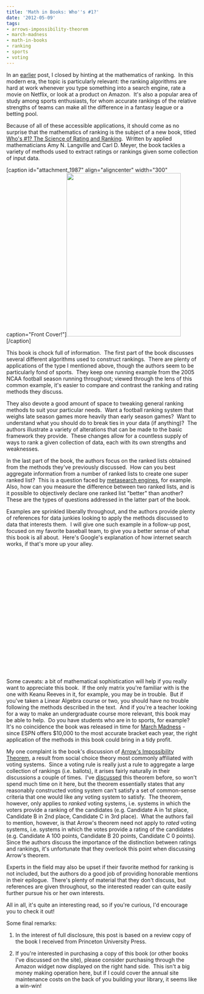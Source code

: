 ```yaml
---
title: 'Math in Books: Who''s #1?'
date: '2012-05-09'
tags:
- arrows-impossibility-theorem
- march-madness
- math-in-books
- ranking
- sports
- voting
---
```


In an <a href="http://www.mathgoespop.com/2012/05/run-for-the-ranking.html">earlier</a> post, I closed by hinting at the mathematics of ranking.  In this modern era, the topic is particularly relevant: the ranking algorithms are hard at work whenever you type something into a search engine, rate a movie on Netflix, or look at a product on Amazon.  It's also a popular area of study among sports enthusiasts, for whom accurate rankings of the relative strengths of teams can make all the difference in a fantasy league or a betting pool.

Because of all of these accessible applications, it should come as no surprise that the mathematics of ranking is the subject of a new book, titled <a href="http://www.amazon.com/Whos-The-Science-Rating-Ranking/dp/0691154228">Who's #1? The Science of Rating and Ranking</a>.  Written by applied mathematicians Amy N. Langville and Carl D. Meyer, the book tackles a variety of methods used to extract ratings or rankings given some collection of input data.

[caption id="attachment_1987" align="aligncenter" width="300" caption="Front Cover!"]<a href="http://www.mathgoespop.com/wp-content/uploads/2012/05/whosno1.png"><img class="size-full wp-image-1987" title="whosno1" src="http://www.mathgoespop.com/wp-content/uploads/2012/05/whosno1.png" alt="" width="300" height="428" /></a>[/caption]

This book is chock full of information.  The first part of the book discusses several different algorithms used to construct rankings.  There are plenty of applications of the type I mentioned above, though the authors seem to be particularly fond of sports.  They keep one running example from the 2005 NCAA football season running throughout; viewed through the lens of this common example, it's easier to compare and contrast the ranking and rating methods they discuss.

They also devote a good amount of space to tweaking general ranking methods to suit your particular needs.  Want a football ranking system that weighs late season games more heavily than early season games?  Want to understand what you should do to break ties in your data (if anything)?  The authors illustrate a variety of alterations that can be made to the basic framework they provide.  These changes allow for a countless supply of ways to rank a given collection of data, each with its own strengths and weaknesses.

In the last part of the book, the authors focus on the ranked lists obtained from the methods they've previously discussed.  How can you best aggregate information from a number of ranked lists to create one super ranked list?  This is a question faced by <a href="http://en.wikipedia.org/wiki/Metasearch_engine">metasearch engines</a>, for example.  Also, how can you measure the difference between two ranked lists, and is it possible to objectively declare one ranked list "better" than another?  These are the types of questions addressed in the latter part of the book.
<p style="text-align: left;">Examples are sprinkled liberally throughout, and the authors provide plenty of references for data junkies looking to apply the methods discussed to data that interests them.  I will give one such example in a follow-up post, focused on my favorite baseball team, to give you a better sense of what this book is all about.  Here's Google's explanation of how internet search works, if that's more up your alley.</p>
<p style="text-align: center;"><object width="560" height="315" classid="clsid:d27cdb6e-ae6d-11cf-96b8-444553540000" codebase="http://download.macromedia.com/pub/shockwave/cabs/flash/swflash.cab#version=6,0,40,0"><param name="allowFullScreen" value="true" /><param name="allowscriptaccess" value="always" /><param name="src" value="http://www.youtube.com/v/BNHR6IQJGZs?version=3&amp;hl=en_US" /><param name="allowfullscreen" value="true" /><embed width="560" height="315" type="application/x-shockwave-flash" src="http://www.youtube.com/v/BNHR6IQJGZs?version=3&amp;hl=en_US" allowFullScreen="true" allowscriptaccess="always" allowfullscreen="true" /></object></p>
Some caveats: a bit of mathematical sophistication will help if you really want to appreciate this book.  If the only matrix you're familiar with is the one with Keanu Reeves in it, for example, you may be in trouble.  But if you've taken a Linear Algebra course or two, you should have no trouble following the methods described in the text.  And if you're a teacher looking for a way to make an undergraduate course more relevant, this book may be able to help.  Do you have students who are in to sports, for example?  It's no coincidence the book was released in time for <a href="http://en.wikipedia.org/wiki/NCAA_Men%27s_Division_I_Basketball_Championship">March Madness</a> - since ESPN offers $10,000 to the most accurate bracket each year, the right application of the methods in this book could bring in a tidy profit.

My one complaint is the book's discussion of <a href="http://en.wikipedia.org/wiki/Arrow%27s_impossibility_theorem">Arrow's Impossibility Theorem</a>, a result from social choice theory most commonly affiliated with voting systems.  Since a voting rule is really just a rule to aggregate a large collection of rankings (i.e. ballots), it arises fairly naturally in their discussions a couple of times.  I've <a href="http://www.mathgoespop.com/tag/voting">discussed</a> this theorem before, so won't spend much time on it here, but the theorem essentially states that any reasonably constructed voting system can't satisfy a set of common-sense criteria that one would like any voting system to satisfy.  The theorem, however, only applies to <em>ranked</em> voting systems, i.e. systems in which the voters provide a ranking of the candidates (e.g. Candidate A in 1st place, Candidate B in 2nd place, Candidate C in 3rd place).  What the authors fail to mention, however, is that Arrow's theorem need not apply to <em>rated</em> voting systems, i.e. systems in which the votes provide a rating of the candidates (e.g. Candidate A 100 points, Candidate B 20 points, Candidate C 0 points).  Since the authors discuss the importance of the distinction between ratings and rankings, it's unfortunate that they overlook this point when discussing Arrow's theorem.

Experts in the field may also be upset if their favorite method for ranking is not included, but the authors do a good job of providing honorable mentions in their epilogue.  There's plenty of material that they don't discuss, but references are given throughout, so the interested reader can quite easily further pursue his or her own interests.

All in all, it's quite an interesting read, so if you're curious, I'd encourage you to check it out!

Some final remarks:

1. In the interest of full disclosure, this post is based on a review copy of the book I received from Princeton University Press.

2. If you're interested in purchasing a copy of this book (or other books I've discussed on the site), please consider purchasing through the Amazon widget now displayed on the right hand side.  This isn't a big money making operation here, but if I could cover the annual site maintenance costs on the back of you building your library, it seems like a win-win!
